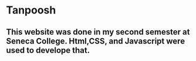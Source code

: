 # Tanpoosh
## This website was done in my second semester at Seneca College. Html,CSS, and Javascript were used to develope that.
